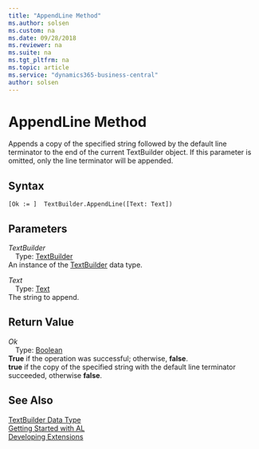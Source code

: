 ```yaml
---
title: "AppendLine Method"
ms.author: solsen
ms.custom: na
ms.date: 09/28/2018
ms.reviewer: na
ms.suite: na
ms.tgt_pltfrm: na
ms.topic: article
ms.service: "dynamics365-business-central"
author: solsen
---
```

[//]: # (START>DO_NOT_EDIT)
[//]: # (IMPORTANT:Do not edit any of the content between here and the END>DO_NOT_EDIT.)
[//]: # (Any modifications should be made in the .resx files in the ModernDev repo.)
# AppendLine Method
Appends a copy of the specified string followed by the default line terminator to the end of the current TextBuilder object. If this parameter is omitted, only the line terminator will be appended.

## Syntax
```
[Ok := ]  TextBuilder.AppendLine([Text: Text])
```
## Parameters
*TextBuilder*  
&emsp;Type: [TextBuilder](textbuilder-data-type.md)  
An instance of the [TextBuilder](textbuilder-data-type.md) data type.  

*Text*  
&emsp;Type: [Text](text-data-type.md)  
The string to append.  


## Return Value
*Ok*  
&emsp;Type: [Boolean](boolean-data-type.md)  
**True** if the operation was successful; otherwise, **false**.  
**true** if the copy of the specified string with the default line terminator succeeded, otherwise **false**.  


[//]: # (IMPORTANT: END>DO_NOT_EDIT)
## See Also
[TextBuilder Data Type](textbuilder-data-type.md)  
[Getting Started with AL](../devenv-get-started.md)  
[Developing Extensions](../devenv-dev-overview.md)